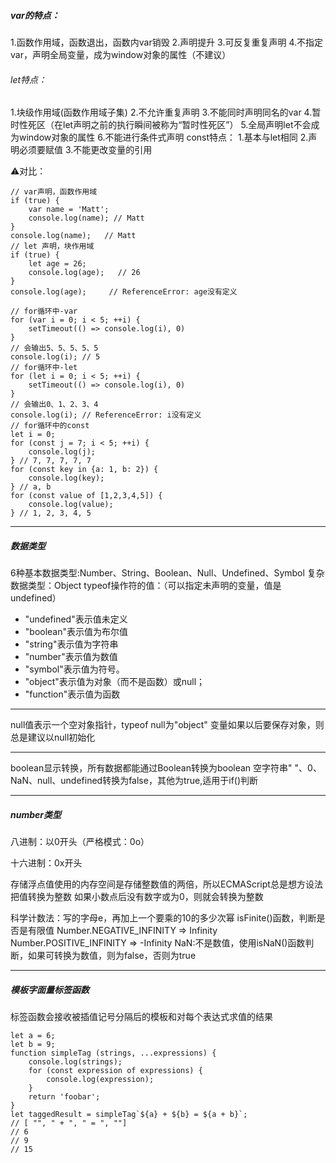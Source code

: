 ##### var的特点：
1.函数作用域，函数退出，函数内var销毁
2.声明提升
3.可反复重复声明
4.不指定var，声明全局变量，成为window对象的属性（不建议）
###### let特点：
1.块级作用域(函数作用域子集)
2.不允许重复声明
3.不能同时声明同名的var
4.暂时性死区（在let声明之前的执行瞬间被称为“暂时性死区”）
5.全局声明let不会成为window对象的属性
6.不能进行条件式声明
const特点：
1.基本与let相同
2.声明必须要赋值
3.不能更改变量的引用

⚠️对比：
```
// var声明，函数作用域
if (true) {   
    var name = 'Matt';   
    console.log(name); // Matt 
} 
console.log(name);   // Matt 
// let 声明，块作用域
if (true) {   
    let age = 26;   
    console.log(age);   // 26 
} 
console.log(age);     // ReferenceError: age没有定义
```
```
// for循环中-var
for (var i = 0; i < 5; ++i) {   
    setTimeout(() => console.log(i), 0) 
} 
// 会输出5、5、5、5、5
console.log(i); // 5
// for循环中-let
for (let i = 0; i < 5; ++i) {     
    setTimeout(() => console.log(i), 0) 
} 
// 会输出0、1、2、3、4
console.log(i); // ReferenceError: i没有定义
// for循环中的const
let i = 0;  
for (const j = 7; i < 5; ++i) {   
    console.log(j); 
} // 7, 7, 7, 7, 7 
for (const key in {a: 1, b: 2}) {   
    console.log(key); 
} // a, b 
for (const value of [1,2,3,4,5]) {   
    console.log(value); 
} // 1, 2, 3, 4, 5
```
-----
##### 数据类型
6种基本数据类型:Number、String、Boolean、Null、Undefined、Symbol
复杂数据类型：Object
typeof操作符的值：（可以指定未声明的变量，值是undefined）
+ "undefined"表示值未定义
+ "boolean"表示值为布尔值
+ "string"表示值为字符串
+ "number"表示值为数值
+ "symbol"表示值为符号。
+ "object"表示值为对象（而不是函数）或null；
+ "function"表示值为函数
-----
null值表示一个空对象指针，typeof null为"object"
变量如果以后要保存对象，则总是建议以null初始化

-----

boolean显示转换，所有数据都能通过Boolean转换为boolean
空字符串" "、0、NaN、null、undefined转换为false，其他为true,适用于if()判断

-----

##### number类型

八进制：以0开头（严格模式：0o）

十六进制：0x开头

存储浮点值使用的内存空间是存储整数值的两倍，所以ECMAScript总是想方设法把值转换为整数
如果小数点后没有数字或为0，则就会转换为整数

科学计数法：写的字母e，再加上一个要乘的10的多少次幂
isFinite()函数，判断是否是有限值
Number.NEGATIVE_INFINITY => Infinity
Number.POSITIVE_INFINITY => -Infinity
NaN:不是数值，使用isNaN()函数判断，如果可转换为数值，则为false，否则为true

-----

##### 模板字面量标签函数
标签函数会接收被插值记号分隔后的模板和对每个表达式求值的结果
```
let a = 6; 
let b = 9; 
function simpleTag (strings, ...expressions) { 
    console.log(strings); 
    for (const expression of expressions) { 
        console.log(expression); 
    } 
    return 'foobar'; 
} 
let taggedResult = simpleTag`${a} + ${b} = ${a + b}`;
// [ "", " + ", " = ", ""]
// 6
// 9 
// 15
```